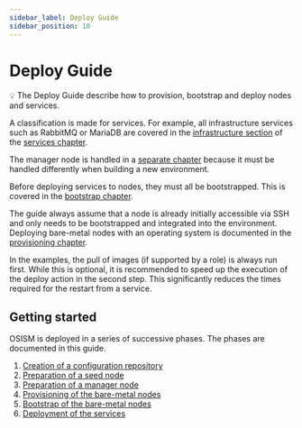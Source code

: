 ```yaml
---
sidebar_label: Deploy Guide
sidebar_position: 10
---
```


# Deploy Guide

💡 The Deploy Guide describe how to provision, bootstrap and deploy nodes and services.

A classification is made for services. For example, all infrastructure services
such as RabbitMQ or MariaDB are covered in the [infrastructure section](./services/infrastructure)
of the [services chapter](./services).

The manager node is handled in a [separate chapter](./manager) because it must be handled differently when
building a new environment.

Before deploying services to nodes, they must all be bootstrapped. This is covered
in the [bootstrap chapter](./bootstrap).

The guide always assume that a node is already initially accessible via SSH and only
needs to be bootstrapped and integrated into the environment. Deploying bare-metal nodes
with an operating system is documented in the [provisioning chapter](./provisioning).

In the examples, the pull of images (if supported by a role) is always run first. While
this is optional, it is recommended to speed up the execution of the deploy action in
the second step. This significantly reduces the times required for the restart from a
service.

## Getting started

OSISM is deployed in a series of successive phases. The phases are documented in this guide.

1. [Creation of a configuration repository](../configuration-guide/configuration-repository#creating-a-new-configuration-repository)
2. [Preparation of a seed node](./seed)
3. [Preparation of a manager node](./manager)
4. [Provisioning of the bare-metal nodes](./provisioning)
5. [Bootstrap of the bare-metal nodes](./bootstrap)
6. [Deployment of the services](./services)
